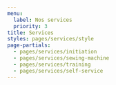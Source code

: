 ```yaml
---
menu:
  label: Nos services
  priority: 3
title: Services
styles: pages/services/style
page-partials:
  - pages/services/initiation
  - pages/services/sewing-machine
  - pages/services/training
  - pages/services/self-service
---
```

